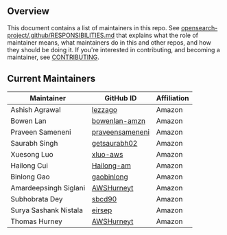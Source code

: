 ## Overview

This document contains a list of maintainers in this repo. See [opensearch-project/.github/RESPONSIBILITIES.md](https://github.com/opensearch-project/.github/blob/main/RESPONSIBILITIES.md#maintainer-responsibilities) that explains what the role of maintainer means, what maintainers do in this and other repos, and how they should be doing it. If you're interested in contributing, and becoming a maintainer, see [CONTRIBUTING](CONTRIBUTING.md).

## Current Maintainers

| Maintainer       | GitHub ID                                             | Affiliation |
| ---------------- | ----------------------------------------------------- | ----------- |
| Ashish Agrawal   | [lezzago](https://github.com/lezzago)                 | Amazon      |
| Bowen Lan        | [bowenlan-amzn](https://github.com/bowenlan-amzn)     | Amazon      |
| Praveen Sameneni | [praveensameneni](https://github.com/praveensameneni) | Amazon      |
| Saurabh Singh    | [getsaurabh02](https://github.com/getsaurabh02/)      | Amazon      |
| Xuesong Luo           | [xluo-aws](https://github.com/xluo-aws)       | Amazon      |
| Hailong Cui           | [Hailong-am](https://github.com/Hailong-am)   | Amazon      |
| Binlong Gao           | [gaobinlong](https://github.com/gaobinlong)   | Amazon      |
| Amardeepsingh Siglani           | [AWSHurneyt](https://github.com/amsiglan)   | Amazon      |
| Subhobrata Dey           | [sbcd90](https://github.com/sbcd90)   | Amazon      |
| Surya Sashank Nistala           | [eirsep](https://github.com/eirsep)   | Amazon      |
| Thomas Hurney           | [AWSHurneyt](https://github.com/AWSHurneyt)   | Amazon      |

